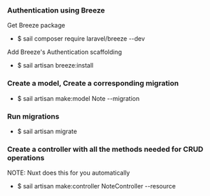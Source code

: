 ### Authentication using Breeze

Get Breeze package
- $ sail composer require laravel/breeze --dev

Add Breeze's Authentication scaffolding
- $ sail artisan breeze:install


### Create a model, Create a corresponding migration

- $ sail artisan make:model Note --migration


### Run migrations

- $ sail artisan migrate


### Create a controller with all the methods needed for CRUD operations

NOTE: Nuxt does this for you automatically

- $ sail artisan make:controller NoteController --resource

